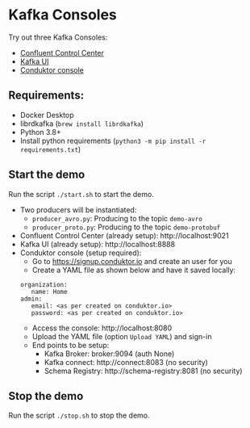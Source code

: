 # Kafka Consoles
Try out three Kafka Consoles:
- [Confluent Control Center](https://docs.confluent.io/platform/current/control-center/index.html)
- [Kafka UI](https://github.com/provectus/kafka-ui)
- [Conduktor console](https://docs.conduktor.io/platform/console/)


## Requirements:
- Docker Desktop
- librdkafka (`brew install librdkafka`)
- Python 3.8+
- Install python requirements (`python3 -m pip install -r requirements.txt`)

## Start the demo
Run the script `./start.sh` to start the demo.
- Two producers will be instantiated:
  - `producer_avro.py`: Producing to the topic `demo-avro`
  - `producer_proto.py`: Producing to the topic `demo-protobuf`
- Confluent Control Center (already setup): http://localhost:9021
- Kafka UI (already setup): http://localhost:8888
- Conduktor console (setup required):
  - Go to https://signup.conduktor.io and create an user for you
  - Create a YAML file as shown below and have it saved locally:
  ```
  organization:
     name: Home
  admin:
     email: <as per created on conduktor.io>
     password: <as per created on conduktor.io>
  ```
  - Access the console: http://localhost:8080
  - Upload the YAML file (option `Upload YAML`) and sign-in
  - End points to be setup:
    - Kafka Broker: broker:9094 (auth None)
    - Kafka connect: http://connect:8083 (no security)
    - Schema Registry: http://schema-registry:8081 (no security)


## Stop the demo
Run the script `./stop.sh` to stop the demo.